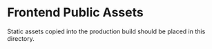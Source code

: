 # Frontend Public Assets

Static assets copied into the production build should be placed in this directory.
